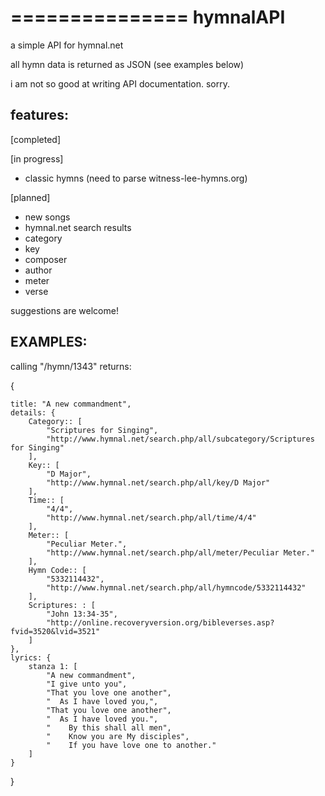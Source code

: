 ===============
   hymnalAPI
===============

a simple API for hymnal.net

all hymn data is returned as JSON (see examples below)

i am not so good at writing API documentation. sorry.

features:
---------

[completed]

[in progress]
- classic hymns (need to parse witness-lee-hymns.org)

[planned]
- new songs
- hymnal.net search results
- category
- key
- composer
- author
- meter
- verse 

suggestions are welcome!

EXAMPLES:
---------

calling "/hymn/1343" returns:

{

	title: "A new commandment",
	details: {
		Category:: [
			"Scriptures for Singing",
			"http://www.hymnal.net/search.php/all/subcategory/Scriptures for Singing"
		],
		Key:: [
			"D Major",
			"http://www.hymnal.net/search.php/all/key/D Major"
		],
		Time:: [
			"4/4",
			"http://www.hymnal.net/search.php/all/time/4/4"
		],
		Meter:: [
			"Peculiar Meter.",
			"http://www.hymnal.net/search.php/all/meter/Peculiar Meter."
		],
		Hymn Code:: [
			"5332114432",
			"http://www.hymnal.net/search.php/all/hymncode/5332114432"
		],
		Scriptures: : [
			"John 13:34-35",
			"http://online.recoveryversion.org/bibleverses.asp?fvid=3520&lvid=3521"
		]
	},
	lyrics: {
		stanza 1: [
			"A new commandment",
			"I give unto you",
			"That you love one another",
			"  As I have loved you,",
			"That you love one another",
			"  As I have loved you.",
			"    By this shall all men",
			"    Know you are My disciples",
			"    If you have love one to another."
		]
	}
}
